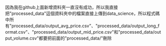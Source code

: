 因為我在github上面新增資料夾一直沒有成功，所以我直接把"processed_data"這個資料夾中的檔案直接上傳到data_science，所以程式碼中所有"processed_data/output_avg_price.csv"、"processed_data/output_long_format.csv"、"processed_data/output_mid_price.csv"和"processed_data/output_volume.csv"都要把前面的"processed_data/"刪除
